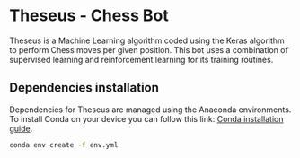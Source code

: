 # Theseus - Chess Bot
Theseus is a Machine Learning algorithm coded using the Keras algorithm to perform Chess moves per given position. This bot uses a combination of supervised learning and reinforcement learning for its training routines.

## Dependencies installation 
Dependencies for Theseus are managed using the Anaconda environments. To install Conda on your device you can follow this link: <a href="https://www.anaconda.com/download">Conda installation guide</a>.

```bash
conda env create -f env.yml
```
